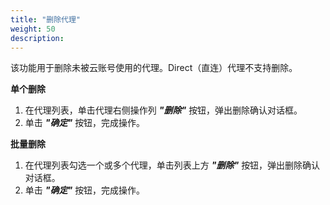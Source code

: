 ```yaml
---
title: "删除代理"
weight: 50
description: 
---
```


该功能用于删除未被云账号使用的代理。Direct（直连）代理不支持删除。

**单个删除**

1. 在代理列表，单击代理右侧操作列 **_"删除"_** 按钮，弹出删除确认对话框。
2. 单击 **_"确定"_** 按钮，完成操作。

**批量删除**

1. 在代理列表勾选一个或多个代理，单击列表上方 **_"删除"_** 按钮，弹出删除确认对话框。
2. 单击 **_"确定"_** 按钮，完成操作。